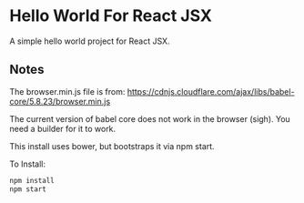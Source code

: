 # Hello World For React JSX
A simple hello world project for React JSX.
## Notes
The browser.min.js file is from: https://cdnjs.cloudflare.com/ajax/libs/babel-core/5.8.23/browser.min.js

The current version of babel core does not work in the browser (sigh). You need a builder for it to work.

This install uses bower, but bootstraps it via npm start.

To Install:

```bash
npm install 
npm start
```
